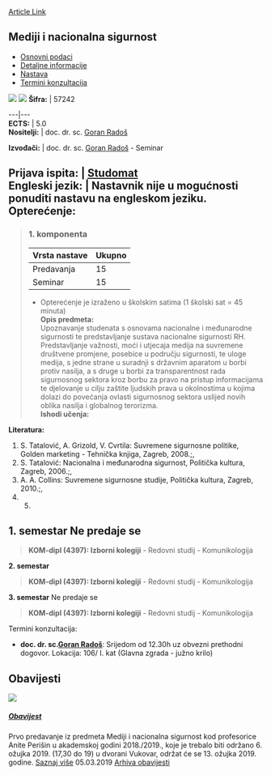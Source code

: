 [Article Link](https://www.fhs.hr/predmet/mns_a)

## Mediji i nacionalna sigurnost
  * [Osnovni podaci](https://www.fhs.hr/predmet/mns_a#v1id-523785_284033_1_0 "Osnovni podaci")
  * [Detaljne informacije](https://www.fhs.hr/predmet/mns_a#v1id-523785_284033_1_1 "Detaljne informacije")
  * [Nastava](https://www.fhs.hr/predmet/mns_a#v1id-523785_284033_1_2 "Nastava")
  * [Termini konzultacija](https://www.fhs.hr/predmet/mns_a#v1id-523785_284033_1_3 "Termini konzultacija")


[![](https://www.fhs.hr/img/flags/gif/hr.gif)](https://www.fhs.hr/predmet/mns_a) [![](https://www.fhs.hr/img/flags/gif/gb.gif)](https://www.fhs.hr/en/course/mans)
**Šifra:** |  57242  
  
---|---  
**ECTS:** |  5.0   
**Nositelji:** |  doc. dr. sc. [Goran Radoš](https://www.fhs.hr/djelatnik/goran.rados)   
  
**Izvođači:** |  doc. dr. sc. [Goran Radoš](https://www.fhs.hr/djelatnik/goran.rados) - Seminar  
  
**Prijava ispita:** |  [Studomat](http://www.isvu.hr/studomat)  
**Engleski jezik:** |  Nastavnik nije u mogućnosti ponuditi nastavu na engleskom jeziku.   
**Opterećenje:**  
---  
> ### 1. komponenta
> | Vrsta nastave | Ukupno  
> ---|---  
> Predavanja | 15  
> Seminar | 15  
> * Opterećenje je izraženo u školskim satima (1 školski sat = 45 minuta)   
**Opis predmeta:**  
> Upoznavanje studenata s osnovama nacionalne i međunarodne sigurnosti te predstavljanje sustava nacionalne sigurnosti RH. Predstavljanje važnosti, moći i utjecaja medija na suvremene društvene promjene, posebice u području sigurnosti, te uloge medija, s jedne strane u suradnji s državnim aparatom u borbi protiv nasilja, a s druge u borbi za transparentnost rada sigurnosnog sektora kroz borbu za pravo na pristup informacijama te djelovanje u cilju zaštite ljudskih prava u okolnostima u kojima dolazi do povećanja ovlasti sigurnosnog sektora uslijed novih oblika nasilja i globalnog terorizma.  
**Ishodi učenja:**  

  
**Literatura:**  
  1. S. Tatalović, A. Grizold, V. Cvrtila: Suvremene sigurnosne politike, Golden marketing - Tehnička knjiga, Zagreb, 2008.;, 
  2. S. Tatalović: Nacionalna i međunarodna sigurnost, Politička kultura, Zagreb, 2006.;, 
  3. A. A. Collins: Suvremene sigurnosne studije, Politička kultura, Zagreb, 2010.;, 
  4.   5. 
  
**1. semestar** Ne predaje se  
---  
> **KOM-dipl (4397): Izborni kolegiji** - Redovni studij - Komunikologija  
>   
  
**2. semestar**  
> **KOM-dipl (4397): Izborni kolegiji** - Redovni studij - Komunikologija  
>   
  
**3. semestar** Ne predaje se  
> **KOM-dipl (4397): Izborni kolegiji** - Redovni studij - Komunikologija  
>   
Termini konzultacija: 
  * **doc. dr. sc.[Goran Radoš](https://www.fhs.hr/djelatnik/goran.rados)**: 
Srijedom od 12.30h uz obvezni prethodni dogovor.
Lokacija: 106/ I. kat (Glavna zgrada - južno krilo) 


## Obavijesti
[ ![](https://www.fhs.hr/_pub/themes_static/hrstud2024/default/img/default_news.jpg) ](https://www.fhs.hr/predmet/mns_a?@=2175w#news_80486)
#####  [Obavijest](https://www.fhs.hr/predmet/mns_a?@=2175w#news_80486)
Prvo predavanje iz predmeta Mediji i nacionalna sigurnost kod profesorice Anite Perišin u akademskoj godini 2018./2019., koje je trebalo biti održano 6. ožujka 2019. (17,30 do 19) u dvorani Vukovar, održat će se 13. ožujka 2019. godine. 
[Saznaj više](https://www.fhs.hr/predmet/mns_a?@=2175w#news_80486)
05.03.2019
[Arhiva obavijesti](https://www.fhs.hr/predmet/mns_a?@=20oz2#news_80486 "Arhiva obavijesti")

